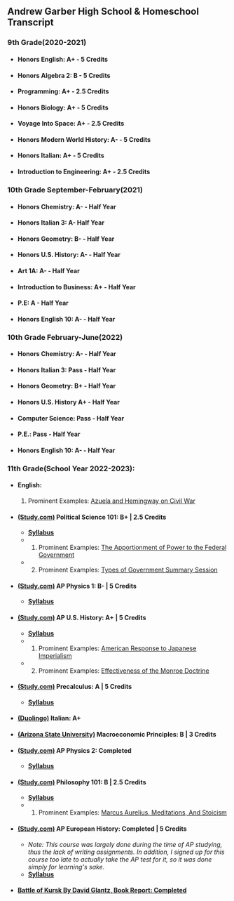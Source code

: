 ## Andrew Garber High School & Homeschool Transcript


### 9th Grade(2020-2021)
 - #### Honors English: A+ - 5 Credits
 - #### Honors Algebra 2: B - 5 Credits
 - #### Programming: A+ - 2.5 Credits
 - #### Honors Biology: A+ - 5 Credits
 - #### Voyage Into Space: A+ - 2.5 Credits
 - #### Honors Modern World History: A- - 5 Credits
 - #### Honors Italian: A+ - 5 Credits
 - #### Introduction to Engineering: A+ - 2.5 Credits

### 10th Grade September-February(2021)
 - #### Honors Chemistry: A- - Half Year
 - #### Honors Italian 3: A- Half Year
 - #### Honors Geometry: B- - Half Year
 - #### Honors U.S. History: A- - Half Year
 - #### Art 1A: A- - Half Year
 - #### Introduction to Business: A+ - Half Year
 - #### P.E: A - Half Year
 - #### Honors English 10: A- - Half Year

### 10th Grade February-June(2022)
 - #### Honors Chemistry: A- - Half Year
 - #### Honors Italian 3: Pass - Half Year
 - #### Honors Geometry: B+ - Half Year
 - #### Honors U.S. History A+ - Half Year
 - #### Computer Science: Pass - Half Year
 - #### P.E.: Pass - Half Year
 - #### Honors English 10: A- - Half Year

### 11th Grade(School Year 2022-2023):
 - #### English:
    1. Prominent Examples: [Azuela and Hemingway on Civil War](https://github.com/Garberchov/GARBER_INSTITUTE/blob/main/11TH_GRADE/ENGLISH_LIT_COMP/ForWhomTheBellTolls/Azuela_Hemingway_Civil_War.md)
 - #### [(Study.com)](https://study.com/academy/course/political-science-course.html) Political Science 101: B+ | 2.5 Credits
	- [**Syllabus**](https://study.com/academy/course/political-science-course.html#/information)
    - 1. Prominent Examples: [The Apportionment of Power to the Federal Government](https://github.com/Garberchov/GARBER_INSTITUTE/blob/main/11TH_GRADE/POLI_SCI/Writing_Assignments/Federal_government_power_apportionment.md)
	- 2. Prominent Examples: [Types of Government Summary Session](https://github.com/Garberchov/GARBER_INSTITUTE/blob/main/11TH_GRADE/POLI_SCI/types_of_government_summary_session.md)
 - #### [(Study.com)](https://study.com/academy/course/intro-to-physics-course.html) AP Physics 1: B- | 5 Credits
	- [**Syllabus**](https://study.com/academy/course/intro-to-physics-course.html#/overview)
 - #### [(Study.com)](https://study.com/academy/course/ap-us-history-homeschool-curriculum.html) AP U.S. History: A+ | 5 Credits
	- [**Syllabus**](https://study.com/academy/course/ap-us-history-homeschool-curriculum.html#/information)
    - 1. Prominent Examples: [American Response to Japanese Imperialism](https://github.com/Garberchov/GARBER_INSTITUTE/blob/main/11TH_GRADE/AP_US_HISTORY/american_response_japanese__imperialism.md)
    - 2. Prominent Examples: [Effectiveness of the Monroe Doctrine](https://github.com/Garberchov/GARBER_INSTITUTE/blob/main/11TH_GRADE/AP_US_HISTORY/monroe_doctrine_effectivness.md)
 - #### [(Study.com)](https://study.com/academy/course/high-school-precalculus-homeschool-curriculum.html) Precalculus: A | 5 Credits
	- [**Syllabus**](https://study.com/academy/course/high-school-precalculus-homeschool-curriculum.html#/information)
 - #### [(Duolingo)](https://www.duolingo.com/enroll/it/en/Learn-Italian) Italian: A+
 - #### [(Arizona State University)]() Macroeconomic Principles: B | 3 Credits
 - #### [(Study.com)](https://study.com/academy/course/intro-to-physics-course.html) AP Physics 2: Completed
	- [**Syllabus**](https://study.com/academy/course/ap-physics-2-homeschool-curriculum.html#/information)
 - #### [(Study.com)](https://study.com/academy/course/philosophy-101-intro-to-philosophy.html) Philosophy 101: B | 2.5 Credits
	- [**Syllabus**](https://study.com/academy/course/philosophy-101-intro-to-philosophy.html#/information)
    - 1. Prominent Examples: [Marcus Aurelius, Meditations, And Stoicism](https://github.com/Garberchov/GARBER_INSTITUTE/blob/main/11TH_GRADE/Philosophy_101/Writing/marcus_aurelius_revision.md)
 - #### [(Study.com)](https://study.com/academy/course/ap-european-history-homeschool-curriculum.html) AP European History: Completed | 5 Credits
	- *Note: This course was largely done during the time of AP studying, thus the lack of writing assignments. In addition, I signed up for this course too late to actually take the AP test for it, so it was done simply for learning's sake.*
	- [**Syllabus**](https://study.com/academy/course/ap-european-history-homeschool-curriculum.html#/information)
 - #### [Battle of Kursk By David Glantz, Book Report: Completed](https://github.com/Garberchov/GARBER_INSTITUTE/blob/main/11TH_GRADE/BattleOfKursk/battle_of_kursk_essay.md)

